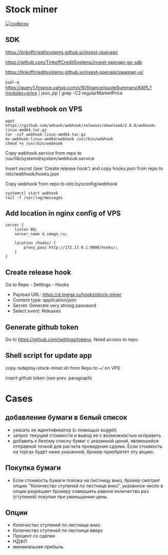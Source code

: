 # Stock miner

[![codecov](https://codecov.io/gh/iMega/stock-miner/branch/master/graph/badge.svg?token=JFHLSRY9NS)](https://codecov.io/gh/iMega/stock-miner)

## SDK

https://tinkoffcreditsystems.github.io/invest-openapi/

https://github.com/TinkoffCreditSystems/invest-openapi-go-sdk

https://tinkoffcreditsystems.github.io/invest-openapi/swagger-ui/

curl -s https://query1.finance.yahoo.com/v10/finance/quoteSummary/AAPL?modules=price | json_pp | grep -C2 regularMarketPrice

## Install webhook on VPS

```shell
wget https://github.com/adnanh/webhook/releases/download/2.8.0/webhook-linux-amd64.tar.gz
tar -zxf webhook-linux-amd64.tar.gz
mv webhook-linux-amd64/webhook /usr/bin/webhook
chmod +x /usr/bin/webhook
```

Copy webhook.service from repo to /usr/lib/systemd/system/webhook.service

Insert secret (see 'Create release hook') and copy hooks.json from repo to /etc/webhook/hooks.json

Copy webhook from repo to /etc/sysconfig/webhook

```shell
systemctl start webhook
tail -f /var/log/messages
```

## Add location in nginx config of VPS

```nginx
server {
    listen 80;
    server_name d.imega.ru;

    location /hooks/ {
        proxy_pass http://172.17.0.1:9000/hooks/;
    }
}
```

## Create release hook

Go to Repo - Settings - Hooks

-   Payload URL: https://d.imega.ru/hooks/stock-miner
-   Content type: application/json
-   Secret: Generate very strong password
-   Select event: Releases

## Generate github token

Go to https://github.com/settings/tokens. Need access to repo.

## Shell script for update app

copy redeploy-stock-miner.sh from Repo to ~/ on VPS

insert github token (see prev. paragraph)

# Cases

## добавление бумаги в белый список

-   указать ее идентификатор (с помощью sugget)
-   запрос текущей стоимости и вывод ее с возможностью исправить
-   добавить к белому списку бумаг с указанной ценой, являюшейся отправной
    точкой для расчета проведения сделки. Если стоимость на торгах будет ниже указанной,
    брокер приобретет эту акцию.

## Покупка бумаги

-   Если стоимость бумаги похожа на лестницу вниз, брокер смотрит опцию
    "Количество ступеней по лестнице вниз", указанное число в опции разрешает
    брокеру совершить равное количество раз (ступеней) покупки при уменьшении цены.

## Опции

-   Количество ступеней по лестнице вниз
-   Количество ступеней по лестнице вверх
-   Процент со сделки
-   НДФЛ
-   минимальная прибыль
